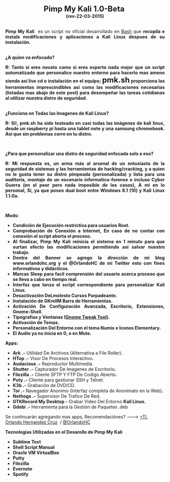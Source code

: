 <div>
<span style="word-wrap: break-word; -webkit-nbsp-mode: space; -webkit-line-break: after-white-space;"><div style="text-align: center;"><b><font size="5">Pimp My Kali 1.0-Beta </font></b></div><div style="text-align: center;"><b>(rev-22-03-2015)</b></div><div style="text-align: center;"><br/></div><div><div style="text-align: justify;"><p><b>Pimp My Kali</b>  es un script no oficial desarrollado en <a href="http://es.wikipedia.org/wiki/Bash">Bash</a> que <b>recopila e instala modificaciones y aplicaciones a Kali Linux despues de su instalación.</b></p></div><div style="text-align: justify;"><div><b><br/></b></div><div><b>¿A quien va enfocado? </b></div><p><b>R: Tanto si eres novato como si eres experto nada mejor que un script automatizado que personalice nuestro entorno para hacerlo mas ameno siendo así live cd o instalación en el equipo; <font size="5">pmk.sh</font> proporciona las herramientas imprescindibles así como las modificaciones necesarias (listadas mas abajo de este post) para desempeñar las tareas cotidianas al utilizar nuestra distro de seguridad.</b></p><p><b><br/></b> <b>¿Funciona en Todas las Imagenes de Kali Linux?</b></p><p><b>R: Si!, pmk.sh ha sido testeado en casi todas las imágenes de kali linux, desde un raspberry pi hasta una tablet note y una samsung chromebook. Así que sin problemas corre en tu distro.</b></p><p><b><br/></b></p><div><p><b>¿Para que personalizar una distro de seguridad enfocada solo a eso? </b></p></div><div><p><b>R: Mi respuesta es, un arma más al arsenal de un entusiasta de la seguridad de sistemas y las herramientas de hacking/cracking, y a quien no le gusta tener su distro pimpeada (personalizada) y lista para una auditoria, montaje de un escenario informatico-forense o incluso Cyber Guerra (en el peor pero nada imposible de los casos), A mi en lo personal, Si, ya que poseo dual boot entre Windows 8.1 (10) y Kali Linux 1.1.0a. </b></p></div></div><div style="text-align: justify;"><p><br/></p></div><div style="text-align: justify;"><p><b>Mods:</b></p><ul><li><b>Condición de Ejecución restrictiva para usuarios Root.</b></li><li><b>Comprobación de Conexión a Internet, En caso de no contar con conexión el script aborta el proceso. </b></li><li><b>Al finalizar, Pimp My Kali reinicia el sistema en 1 minuto para que surtan efecto las modificaciones permitiendo así salvar nuestro trabajo.</b></li><li><b>Dentro del Banner se agrego la dirección de mi blog www.orlandohc.org y el @OrlandoHC de mi Twitter esto con fines informativos y didácticos.</b></li><li><b>Marcas Sleep para facil comprensión del usuario acerca proceso que se lleva a cabo en tiempo real. </b></li><li><b>Interfaz que lanza el script correspondiente para personalizar Kali Linux.</b></li><li><b>Desactivación DeLmolesto Cursos Parpadeante.</b></li><li><b>Instalación de GKrellM Barra de Herramientas.</b></li><li><b>Activación De Configuración Avanzada, Escritorio, Extensiones, Gnome-Shell.</b></li><li><b>Tipografias y Ventanas (<a href="https://apps.ubuntu.com/cat/applications/gnome-tweak-tool/">Gnome Tweak Tool</a>).</b></li><li><b>Activación de Temas.</b></li><li><b>Personalización Del Entorno con el tema Numix e Iconos Elementary.</b></li><li><b>El Audio ya no inicia en 0, o en Mute.</b></li></ul></div><div style="text-align: justify;"><p><b>Apps:</b></p></div><ul><li style="text-align: justify;"><b>Ark .-</b> Utilidad De Archivos (Alternativa a File Roller)<b>.</b></li><li style="text-align: justify;"><b>HTop .-</b> Visor De Procesos Interactivo<b>.</b></li><li style="text-align: justify;"><b>Audacious .-</b> Reproductor Multimedia.</li><li style="text-align: justify;"><b>Shutter .-</b> Capturador De Imagenes de Escritorio<b>.</b></li><li style="text-align: justify;"><b>Filezilla .-</b> Cliente SFTP Y FTP De Codigo Abierto<b>.</b></li><li style="text-align: justify;"><b>Puty .-</b> Cliente para gestionar SSH y Telnet.<b><br/></b></li><li style="text-align: justify;"><b>K3b .-</b> Grabación de DVD/CD.<b><br/></b></li><li style="text-align: justify;"><b>Tor .-</b> Navegador Anonimo (Interfaz completa de Anonimato en la Web)<b>.</b></li><li style="text-align: justify;"><b>Nethogs .-</b> Supervisor De Trafico De Red<b>.</b></li><li style="text-align: justify;"><b>GTKRecord My Desktop -</b> Grabar Video Del Entorno <b>Kali Linux.</b></li><li style="text-align: justify;"><b>Gdebi .-</b> Herramienta para la Gestión de Paquetes .deb </li></ul><p>Se continuarán agregando mas apps, Recomendaciónes? ---&gt; <a href="https://plus.google.com/102357370164109266073">+TI. Orlando Hernandez Cruz</a>  / <a href="https://www.blogger.com/">@OrlandoHC</a></p><div style="text-align: justify;"><p><b>Tecnologias Utilizadas en el Desarollo de Pimp My Kali</b></p><ul><li><b>Sublime Text</b></li><li><b>Shell Script Manual</b></li><li><b>Oracle VM VirtualBox</b></li><li><b>Putty</b></li><li><b>Filezilla</b></li><li><b>Evernote</b></li><li><b>Spotify</b></li></ul></div></div></span>
</div>
